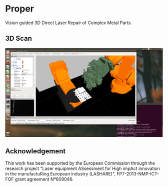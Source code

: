 # Proper

Vision guided 3D Direct Laser Repair of Complex Metal Parts.

## 3D Scan

![3D scan screenshot](./proper/media/scan.png)

## Acknowledgement

This work has been supported by the European Commission through the research project
"Laser equipment ASsessment for High impAct innovation in the manufactuRing European
industry (LASHARE)", FP7-2013-NMP-ICT-FOF grant agreement Nº609046.
